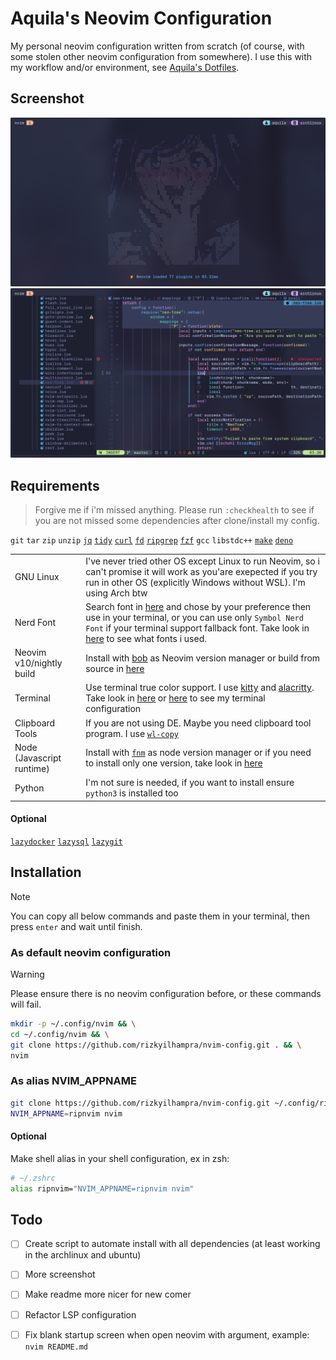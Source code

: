 # Aquila's Neovim Configuration

My personal neovim configuration written from scratch (of course, with some stolen other neovim configuration from somewhere). I use this with my workflow and/or environment, see [Aquila's Dotfiles](https://github.com/rizkyilhampra/dotfilesv2).

## Screenshot

![screenshot](./src/2024-03-15-221218_hyprshot.png)
![screenshot-2](./src/2024-03-16-051038_hyprshot.png)

## Requirements

> Forgive me if i'm missed anything. Please run `:checkhealth` to see if you are not missed some dependencies after clone/install my config.

`git` `tar` `zip` `unzip` [`jq`](https://github.com/sharkdp/fd) [`tidy`](https://www.html-tidy.org/) [`curl`](https://curl.se/) [`fd`](https://github.com/sharkdp/fd) [`ripgrep`](https://github.com/BurntSushi/ripgrep) [`fzf`](https://github.com/junegunn/fzf) `gcc` `libstdc++` [`make`](https://www.gnu.org/software/make/) [`deno`](https://deno.com/)

|                           |                                                                                                                                                                                                                                                                                                                                                             |
| ------------------------- | ----------------------------------------------------------------------------------------------------------------------------------------------------------------------------------------------------------------------------------------------------------------------------------------------------------------------------------------------------------- |
| GNU Linux                 | I've never tried other OS except Linux to run Neovim, so i can't promise it will work as you'are exepected if you try run in other OS (explicitly Windows without WSL). I'm using Arch btw                                                                                                                                                                  |
| Nerd Font                 | Search font in [here](https://nerdfonts.com) and chose by your preference then use in your terminal, or you can use only `Symbol Nerd Font` if your terminal support fallback font. Take look in [here](https://github.com/rizkyilhampra/dotfilesv2/blob/49461bba79a15749ddf29531aed3cde4ecb34533/.config/kitty/kitty.conf#L1-L4) to see what fonts i used. |
| Neovim v10/nightly build  | Install with [bob](https://github.com/MordechaiHadad/bob) as Neovim version manager or build from source in [here](https://github.com/neovim/neovim?tab=readme-ov-file#install-from-source)                                                                                                                                                                 |
| Terminal                  | Use terminal true color support. I use [kitty](https://sw.kovidgoyal.net/kitty/) and [alacritty](https://alacritty.org/). Take look in [here](https://github.com/rizkyilhampra/dotfilesv2/blob/main/.config/kitty) or [here](https://github.com/rizkyilhampra/dotfilesv2/tree/main/.config/alacritty) to see my terminal configuration                      |
| Clipboard Tools           | If you are not using DE. Maybe you need clipboard tool program. I use [`wl-copy`](https://github.com/bugaevc/wl-clipboard)                                                                                                                                                                                                                                  |
| Node (Javascript runtime) | Install with [`fnm`](https://github.com/Schniz/fnm) as node version manager or if you need to install only one version, take look in [here](https://github.com/nodesource/distributions?tab=readme-ov-file#installation-instructions)                                                                                                                       |
| Python                    | I'm not sure is needed, if you want to install ensure `python3` is installed too                                                                                                                                                                                                                                                                            |

#### Optional

[`lazydocker`](https://github.com/jesseduffield/lazydocker) [`lazysql`](https://github.com/jorgerojas26/lazysql) [`lazygit`](https://github.com/jesseduffield/lazygit)

## Installation

> [!NOTE]
> You can copy all below commands and paste them in your terminal, then press `enter` and wait until finish.

### As default neovim configuration

> [!WARNING]
> Please ensure there is no neovim configuration before, or these commands will fail.

```bash
mkdir -p ~/.config/nvim && \
cd ~/.config/nvim && \
git clone https://github.com/rizkyilhampra/nvim-config.git . && \
nvim
```

### As alias NVIM_APPNAME

```bash
git clone https://github.com/rizkyilhampra/nvim-config.git ~/.config/ripnvim && \
NVIM_APPNAME=ripnvim nvim
```

#### Optional

Make shell alias in your shell configuration, ex in zsh:

```bash
# ~/.zshrc
alias ripnvim="NVIM_APPNAME=ripnvim nvim"
```

## Todo

- [ ] Create script to automate install with all dependencies (at least working in the archlinux and ubuntu)
- [ ] More screenshot
- [ ] Make readme more nicer for new comer
- [ ] Refactor LSP configuration
- [ ] Fix blank startup screen when open neovim with argument, example: `nvim README.md`

